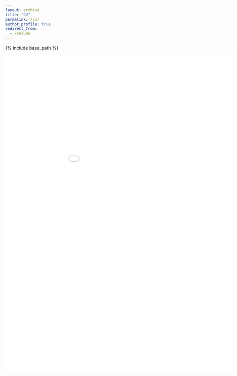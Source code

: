 ```yaml
---
layout: archive
title: "CV"
permalink: /cv/
author_profile: true
redirect_from:
  - /resume
---
```


{% include base_path %}

<embed src="/files/Resume_GuptaRaavi.pdf" type="application/pdf" width="1000" height="1000" />


